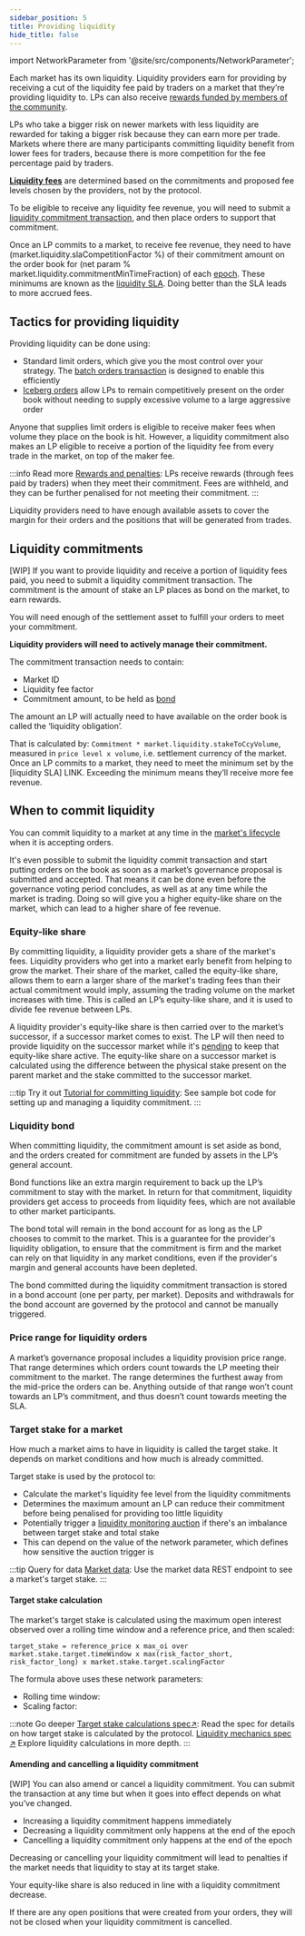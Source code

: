 ```yaml
---
sidebar_position: 5
title: Providing liquidity
hide_title: false
---
```


import NetworkParameter from '@site/src/components/NetworkParameter';

Each market has its own liquidity. Liquidity providers earn for providing by receiving a cut of the liquidity fee paid by traders on a market that they’re providing liquidity to. LPs can also receive [rewards funded by members of the community](./rewards-penalties.md#community-funded-lp-rewards).

LPs who take a bigger risk on newer markets with less liquidity are rewarded for taking a bigger risk because they can earn more per trade. Markets where there are many participants committing liquidity benefit from lower fees for traders, because there is more competition for the fee percentage paid by traders.

**[Liquidity fees](rewards-penalties.md#earning-liquidity-fees)** are determined based on the commitments and proposed fee levels chosen by the providers, not by the protocol.

To be eligible to receive any liquidity fee revenue, you will need to submit a [liquidity commitment transaction](#liquidity-commitments), and then place orders to support that commitment.

Once an LP commits to a market, to receive fee revenue, they need to have (market.liquidity.slaCompetitionFactor %) of their commitment amount on the order book for (net param % market.liquidity.commitmentMinTimeFraction) of each [epoch](../vega-chain/network.md#epochs). These minimums are known as the [liquidity SLA](./rewards-penalties.md#liquidity-sla). Doing better than the SLA leads to more accrued fees.

## Tactics for providing liquidity
Providing liquidity can be done using: 
* Standard limit orders, which give you the most control over your strategy. The [batch orders transaction](./../trading-on-vega/orders#batch-order) is designed to enable this efficiently
* [Iceberg orders](../trading-on-vega/orders.md#iceberg-order) allow LPs to remain competitively present on the order book without needing to supply excessive volume to a large aggressive order

Anyone that supplies limit orders is eligible to receive maker fees when volume they place on the book is hit. However, a liquidity commitment also makes an LP eligible to receive a portion of the liquidity fee from every trade in the market, on top of the maker fee.

:::info Read more
[Rewards and penalties](rewards-penalties.md): LPs receive rewards (through fees paid by traders) when they meet their commitment. Fees are withheld, and they can be further penalised for not meeting their commitment.
:::

Liquidity providers need to have enough available assets to cover the margin for their orders and the positions that will be generated from trades.

## Liquidity commitments 
[WIP]
If you want to provide liquidity and receive a portion of liquidity fees paid, you need to submit a liquidity commitment transaction. The commitment is the amount of stake an LP places as bond on the market, to earn rewards.

You will need enough of the settlement asset to fulfill your orders to meet your commitment. 

**Liquidity providers will need to actively manage their commitment.** 

The commitment transaction needs to contain:
* Market ID
* Liquidity fee factor
* Commitment amount, to be held as [bond](#liquidity-bond)

The amount an LP will actually need to have available on the order book is called the ‘liquidity obligation’.

That is calculated by:
`Commitment * market.liquidity.stakeToCcyVolume`, measured in `price level x volume`, i.e. settlement currency of the market.
Once an LP commits to a market, they need to meet the minimum set by the [liquidity SLA] LINK. Exceeding the minimum means they’ll receive more fee revenue.

## When to commit liquidity
You can commit liquidity to a market at any time in the [market's lifecycle](../trading-on-vega/market-lifecycle.md) when it is accepting orders.

It's even possible to submit the liquidity commit transaction and start putting orders on the book as soon as a market’s governance proposal is submitted and accepted. That means it can be done even before the governance voting period concludes, as well as at any time while the market is trading. Doing so will give you a higher equity-like share on the market, which can lead to a higher share of fee revenue.

### Equity-like share
By committing liquidity, a liquidity provider gets a share of the market's fees. Liquidity providers who get into a market early benefit from helping to grow the market. Their share of the market, called the equity-like share, allows them to earn a larger share of the market's trading fees than their actual commitment would imply, assuming the trading volume on the market increases with time. This is called an LP’s equity-like share, and it is used to divide fee revenue between LPs.

A liquidity provider's equity-like share is then carried over to the market’s successor, if a successor market comes to exist. The LP will then need to provide liquidity on the successor market while it's [pending](../trading-on-vega/market-lifecycle.md#market-status-pending) to keep that equity-like share active. The equity-like share on a successor market is calculated using the difference between the physical stake present on the parent market and the stake committed to the successor market.

:::tip Try it out
[Tutorial for committing liquidity](../../tutorials/building-a-bot/adding-a-liquidity-commitment.md): See sample bot code for setting up and managing a liquidity commitment.
:::

### Liquidity bond
When committing liquidity, the commitment amount is set aside as bond, and the orders created for commitment are funded by assets in the LP’s general account. 

Bond functions like an extra margin requirement to back up the LP’s commitment to stay with the market. In return for that commitment, liquidity providers get access to proceeds from liquidity fees, which are not available to other market participants.

The bond total will remain in the bond account for as long as the LP chooses to commit to the market. This is a guarantee for the provider's liquidity obligation, to ensure that the commitment is firm and the market can rely on that liquidity in any market conditions, even if the provider's margin and general accounts have been depleted.

The bond committed during the liquidity commitment transaction is stored in a bond account (one per party, per market). Deposits and withdrawals for the bond account are governed by the protocol and cannot be manually triggered.

### Price range for liquidity orders
A market’s governance proposal includes a liquidity provision price range. That range determines which orders count towards the LP meeting their commitment to the market. The range determines the furthest away from the mid-price the orders can be. Anything outside of that range won’t count towards an LP’s commitment, and thus doesn’t count towards meeting the SLA.

### Target stake for a market
How much a market aims to have in liquidity is called the target stake. It depends on market conditions and how much is already committed.

Target stake is used by the protocol to:
* Calculate the market's liquidity fee level from the liquidity commitments
* Determines the maximum amount an LP can reduce their commitment before being penalised for providing too little liquidity
* Potentially trigger a [liquidity monitoring auction](../trading-on-vega/market-protections#liquidity-monitoring) if there's an imbalance between target stake and total stake
 * This can depend on the value of the <NetworkParameter frontMatter={frontMatter} param="market.liquidity.targetstake.triggering.ratio" hideValue={true} /> network parameter, which defines how sensitive the auction trigger is

:::tip Query for data
[Market data](./api/../../../api/rest/data-v2/trading-data-service-get-latest-market-data.api.mdx): Use the market data REST endpoint to see a market's target stake.
:::

#### Target stake calculation
The market's target stake is calculated using the maximum open interest observed over a rolling time window and a reference price, and then scaled:

`target_stake = reference_price x max_oi over market.stake.target.timeWindow x max(risk_factor_short, risk_factor_long) x market.stake.target.scalingFactor`

The formula above uses these network parameters:
* Rolling time window: <NetworkParameter frontMatter={frontMatter} param="market.stake.target.timeWindow" />
* Scaling factor: <NetworkParameter frontMatter={frontMatter} param="market.stake.target.scalingFactor" />

:::note Go deeper
[Target stake calculations spec↗](https://github.com/vegaprotocol/specs/blob/master/protocol/0041-TSTK-target_stake.md): Read the spec for details on how target stake is calculated by the protocol.
[Liquidity mechanics spec ↗](https://github.com/vegaprotocol/specs/blob/master/protocol/0044-LIME-lp_mechanics.md) Explore liquidity calculations in more depth.
:::

#### Amending and cancelling a liquidity commitment 
[WIP]
You can also amend or cancel a liquidity commitment. You can submit the transaction at any time but when it goes into effect depends on what you’ve changed.

* Increasing a liquidity commitment happens immediately
* Decreasing a liquidity commitment only happens at the end of the epoch
* Cancelling a liquidity commitment only happens at the end of the epoch

Decreasing or cancelling your liquidity commitment will lead to penalties if the market needs that liquidity to stay at its target stake.

Your equity-like share is also reduced in line with a liquidity commitment decrease. 

If there are any open positions that were created from your orders, they will not be closed when your liquidity commitment is cancelled.
